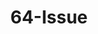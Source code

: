 ﻿---
title: 64-Issue
description: Description 1
enhanceDescription: false
issue: 64
status: Backlog
size: S
estimate: 15
devHours: 5
qaHours: 10
plannedStart: '2025-08-27'
plannedEnd: '2025-08-29'
actualStart: '2025-08-29'
actualEnd: '2025-08-31'
assignees:
  - sctgithub
labels:
  - enhancement
priority: Medium
sprint: Sprint 1
commentHistory: []
comments: Comment 1
---